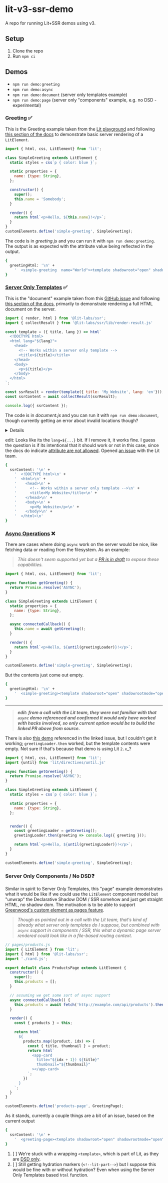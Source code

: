 # lit-v3-ssr-demo

A repo for running Lit+SSR demos using v3.

## Setup

1. Clone the repo
1. Run `npm ci`

## Demos

- `npm run demo:greeting`
- `npm run demo:async`
- `npm run demo:document` (server only templates example)
- `npm run demo:page` (server only "components" example, e.g. no DSD - experimental)

### Greeting ✅

This is the Greeting example taken from the [Lit playground](https://lit.dev/playground/) and following [this section of the docs](https://lit.dev/docs/ssr/server-usage/#rendering-templates) to demonstrate basic server rendering of a `LitElement`.

```js
import { html, css, LitElement} from 'lit';

class SimpleGreeting extends LitElement {
  static styles = css`p { color: blue }`;

  static properties = {
    name: {type: String},
  };

  constructor() {
    super();
    this.name = 'Somebody';
  }

  render() {
    return html`<p>Hello, ${this.name}!</p>`;
  }
}
customElements.define('simple-greeting', SimpleGreeting);
```

The code is in _greeting.js_ and you can run it with `npm run demo:greeting`.  The output is as expected with the attribute value being reflected in the output.
```sh
{
  greetingHtml: '\n' +
    '  <simple-greeting  name="World"><template shadowroot="open" shadowrootmode="open"><style>p { color: blue }</style><!--lit-part EvGichL14uw=--><p>Hello, <!--lit-part-->World<!--/lit-part-->!</p><!--/lit-part--></template></simple-greeting>\n'
}
```

### [Server Only Templates](https://www.npmjs.com/package/@lit-labs/ssr#server-only-templates) ✅

This is the "document" example taken from this [GitHub issue](https://github.com/lit/lit/issues/2441#issuecomment-1816903951) and following [this section of the docs](https://lit.dev/docs/ssr/server-usage/#collectresult()), primarily to demonstrate rendering a full HTML document on the server.
```js
import { render, html } from '@lit-labs/ssr';
import { collectResult } from '@lit-labs/ssr/lib/render-result.js'

const template = ({ title, lang }) => html`
  <!DOCTYPE html>
  <html lang="${lang}">
    <head>
      <!-- Works within a server only template -->
      <title>${title}</title>
    </head>
    <body>
      <p>${title}</p>
    </body>
  </html>
`;

const ssrResult = render(template({ title: 'My Website', lang: 'en'}));
const ssrContent = await collectResult(ssrResult);

console.log({ ssrContent });
```

The code is in _document.js_ and you can run it with `npm run demo:document`, though currently getting an error about invalid locations though?

<details>
  <pre>
    file:///Users/owenbuckley/Workspace/github/lit-v3-ssr-demo/node_modules/@lit-labs/ssr/lib/render-value.js:605
        throw new Error(errorMsg);
              ^

    Error:
        Unexpected final partIndex: 2 !== 3 while processing the following template:


      <!DOCTYPE html>
      <html lang="${...}">
        <head>
          <!-- Works within a server only template -->
          <title>${...}</title>
        </head>
        <body>
          <p>${...}</p>
        </body>
      </html>


        This could be because you're attempting to render an expression in an invalid location. See
        https://lit.dev/docs/templates/expressions/#invalid-locations for more information about invalid expression
        locations.
  </pre>
</details>

edit: Looks like its the `lang=${...}` bit.  If I remove it, it works fine.  I guess the question is if its intentional that it should work or not in this case, since the docs do indicate [attribute are not allowed](https://lit.dev/docs/templates/expressions/#invalid-locations).  Opened [an issue](https://github.com/lit/lit/issues/4417) with the Lit team.
```sh
{
  ssrContent: '\n' +
    '  <!DOCTYPE html>\n' +
    '  <html>\n' +
    '    <head>\n' +
    '      <!-- Works within a server only template -->\n' +
    '      <title>My Website</title>\n' +
    '    </head>\n' +
    '    <body>\n' +
    '      <p>My Website</p>\n' +
    '    </body>\n' +
    '  </html>\n'
}
```

### [Async Operations](https://github.com/lit/lit/issues/2469) ❌

There are cases where doing `async` work on the server would be nice, like fetching data or reading from the filesystem.  As an example:

> _This doesn't seem supported yet but a [PR is in draft](https://github.com/lit/lit/pull/4390) to expose these capabilities._

```js
import { html, css, LitElement} from 'lit';

async function getGreeting() {
  return Promise.resolve('ASYNC');
}

class SimpleGreeting extends LitElement {
  static properties = {
    name: {type: String},
  };

  async connectedCallback() {
    this.name = await getGreeting();
  }

  render() {
    return html`<p>Hello, ${until(greetingLoader)}!</p>`;
  }
}

customElements.define('simple-greeting', SimpleGreeting);
```

But the contents just come out empty.

```sh
{
  greetingHtml: '\n' +
    '  <simple-greeting><template shadowroot="open" shadowrootmode="open"><!--lit-part EvGichL14uw=--><p>Hello, <!--lit-part--><!--/lit-part-->!</p><!--/lit-part--></template></simple-greeting>\n'
}
```

---

> _**edit: from a call with the Lit team, they were not familiar with that `async` demo referenced and confirmed it would only have worked with hacks involved, so only current option would be to build the linked PR above from source.**_

There is also [this demo](https://github.com/PonomareVlad/lit-ssr-vercel) referenced in the linked issue, but I couldn't get it working; `greetingLoader.then` worked, but the template contents were empty.  Not sure if that's because that demo is using Lit `2.x`_?


```js
import { html, css, LitElement} from 'lit';
import {until} from 'lit/directives/until.js'

async function getGreeting() {
  return Promise.resolve('ASYNC');
}

class SimpleGreeting extends LitElement {
  static styles = css`p { color: blue }`;

  static properties = {
    name: {type: String},
  };


  render() {
    const greetingLoader = getGreeting();
    greetingLoader.then(greeting => console.log({ greeting }));

    return html`<p>Hello, ${until(greetingLoader)}!</p>`;
  }
}

customElements.define('simple-greeting', SimpleGreeting);
```

### Server Only Components / No DSD❓

Similar in spirit to Server Only Templates, this "page" example demonstrates what it would be like if we could use the `LitElement` component model but "unwrap" the Declarative Shadow DOM / SSR somehow and just get straight HTML, no shadow dom.  The motivation is to be able to support [Greenwood's custom element as pages feature](https://www.greenwoodjs.io/blog/release/v0-26-0/#custom-elements-as-pages).

> _Though as pointed out in a call with the Lit team, that's kind of already what server only templates do I suppose, but combined with `async` support in components / SSR, this what a dynamic page server rendered could look like in a file-based routing context._

```js
// pages/products.js
import { LitElement } from 'lit';
import { html } from '@lit-labs/ssr';
import './card.js';

export default class ProductsPage extends LitElement {
  constructor() {
    super();
    this.products = [];
  }

  // assuming we get some sort of async support
  async connectedCallback() {
    this.products = await fetch('http://example.com/api/products').then(resp => resp.json());
  }

  render() {
    const { products } = this;

    return html`
      ${
        products.map((product, idx) => {
          const { title, thumbnail } = product;
          return html`
            <app-card
              title="${idx + 1}) ${title}"
              thumbnail="${thumbnail}"
            ></app-card>
          `;
        })
      }
    `;
  }
}

customElements.define('products-page', GreetingPage);
```

As it stands, currently a couple things are a bit of an issue, based on the current output
```sh
{
  ssrContent: '\n' +
    '  <greeting-page><template shadowroot="open" shadowrootmode="open"><!--lit-part ciKPcCd10pU=--><simple-greeting  name="World" defer-hydration><template shadowroot="open" shadowrootmode="open"><style>p { color: blue }</style><!--lit-part EvGichL14uw=--><p>Hello, <!--lit-part-->World<!--/lit-part-->!</p><!--/lit-part--></template></simple-greeting><!--/lit-part--></template></greeting-page>\n'
}
```

1. [ ] We're stuck with a wrapping `<template>`, which is part of Lit, as they are [DSD only](https://github.com/lit/lit/issues/3080).
1. [ ] Still getting hydration markers (`<!--lit-part-->`) but I suppose this would be fine with or without hydration?  Even when using the Server Only Templates based `html` function.